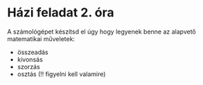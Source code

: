 # Házi feladat 2. óra

A számológépet készítsd el úgy hogy legyenek benne az alapvető matematikai műveletek:
- összeadás
- kivonsás
- szorzás 
- osztás (!! figyelni kell valamire)

